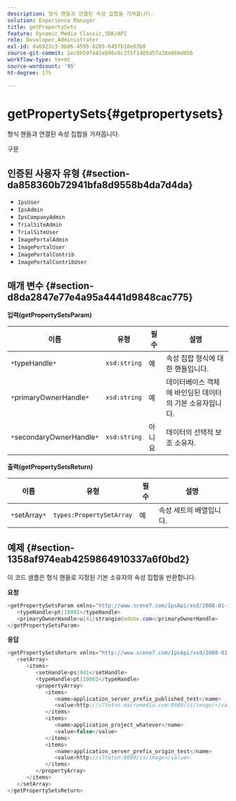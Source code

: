 ```yaml
---
description: 형식 핸들과 연결된 속성 집합을 가져옵니다.
solution: Experience Manager
title: getPropertySets
feature: Dynamic Media Classic,SDK/API
role: Developer,Administrator
exl-id: da6923c3-9b86-4595-8205-645fb10e03b0
source-git-commit: 1ec8b59f442eb96c6c3f5f1405d57a38a86bd056
workflow-type: tm+mt
source-wordcount: '95'
ht-degree: 17%

---
```


# getPropertySets{#getpropertysets}

형식 핸들과 연결된 속성 집합을 가져옵니다.

구문

## 인증된 사용자 유형 {#section-da858360b72941bfa8d9558b4da7d4da}

* `IpsUser`
* `IpsAdmin`
* `IpsCompanyAdmin`
* `TrialSiteAdmin`
* `TrialSiteUser`
* `ImagePortalAdmin`
* `ImagePortalUser`
* `ImagePortalContrib`
* `ImagePortalContribUser`

## 매개 변수 {#section-d8da2847e77e4a95a4441d9848cac775}

**입력(getPropertySetsParam)**

| 이름 | 유형 | 필수 | 설명 |
|---|---|---|---|
| `*`typeHandle`*` | `xsd:string` | 예 | 속성 집합 형식에 대한 핸들입니다. |
| `*`primaryOwnerHandle`*` | `xsd:string` | 예 | 데이터베이스 객체에 바인딩된 데이터의 기본 소유자입니다. |
| `*`secondaryOwnerHandle`*` | `xsd:string` | 아니요 | 데이터의 선택적 보조 소유자. |

**출력(getPropertySetsReturn)**

| 이름 | 유형 | 필수 | 설명 |
|---|---|---|---|
| `*`setArray`*` | `types:PropertySetArray` | 예 | 속성 세트의 배열입니다. |

## 예제 {#section-1358af974eab4259864910337a6f0bd2}

이 코드 샘플은 형식 핸들로 지정된 기본 소유자의 속성 집합을 반환합니다.

**요청**

```java
<getPropertySetsParam xmlns="http://www.scene7.com/IpsApi/xsd/2008-01-15">
   <typeHandle>pt|10801</typeHandle>
   <primaryOwnerHandle>u|41|strangio@adobe.com</primaryOwnerHandle>
</getPropertySetsParam>
```

**응답**

```java
<getPropertySetsReturn xmlns="http://www.scene7.com/IpsApi/xsd/2008-01-15">
   <setArray>
      <items>
         <setHandle>ps|941</setHandle>
         <typeHandle>pt|10801</typeHandle>
         <propertyArray>
            <items>
               <name>application_server_prefix_published_test</name>
               <value>http://s7teton.macromedia.com:8080/is/image/</value>
            </items>
            <items>
               <name>application_project_whatever</name>
               <value>false</value>
            </items>
            <items>
               <name>application_server_prefix_origin_test</name>
               <value>http://s7teton:8080/is/image</value>
            </items>
         </propertyArray>
      </items>
   </setArray>
</getPropertySetsReturn>
```
